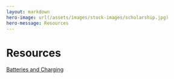 ```yaml
---
layout: markdown
hero-image: url(/assets/images/stock-images/scholarship.jpg)
hero-message: Resources
---
```


# Resources

[Batteries and Charging](battery.html)
